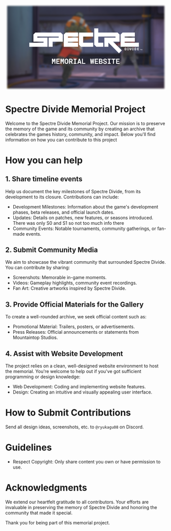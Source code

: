 <p align="center">
<img src="GH_README.png" alt="Spectre Divide Memorial Project Banner" width="894">
</p>

# Spectre Divide Memorial Project

Welcome to the Spectre Divide Memorial Project. Our mission is to preserve the memory of the game and its community by creating an archive that celebrates the games history, community, and impact. Below you'll find information on how you can contribute to this project

# How you can help

## 1. Share timeline events

Help us document the key milestones of Spectre Divide, from its development to its closure. Contributions can include:

- Development Milestones: Information about the game's development phases, beta releases, and official launch dates.
- Updates: Details on patches, new features, or seasons introduced. There was only S0 and S1 so not too much info there
- Community Events: Notable tournaments, community gatherings, or fan-made events.

## 2. Submit Community Media

We aim to showcase the vibrant community that surrounded Spectre Divide. You can contribute by sharing:

- Screenshots: Memorable in-game moments.
- Videos: Gameplay highlights, community event recordings.
- Fan Art: Creative artworks inspired by Spectre Divide.

## 3. Provide Official Materials for the Gallery

To create a well-rounded archive, we seek official content such as:

- Promotional Material: Trailers, posters, or advertisements.
- Press Releases: Official announcements or statements from Mountaintop Studios.

## 4. Assist with Website Development

The project relies on a clean, well-designed website environment to host the memorial. You're welcome to help out if you've got sufficient programming or design knowledge:

- Web Development: Coding and implementing website features.
- Design: Creating an intuitive and visually appealing user interface.

# How to Submit Contributions

Send all design ideas, screenshots, etc. to `@ryukagu08` on Discord.

# Guidelines

- Respect Copyright: Only share content you own or have permission to use.

# Acknowledgments

We extend our heartfelt gratitude to all contributors. Your efforts are invaluable in preserving the memory of Spectre Divide and honoring the community that made it special.

Thank you for being part of this memorial project.
